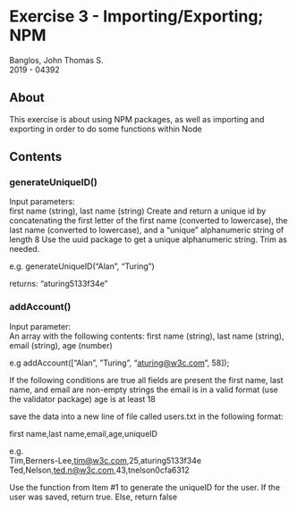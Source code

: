 # Exercise 3 - Importing/Exporting; NPM
Banglos, John Thomas S. </br>
2019 - 04392

## About

This exercise is about using NPM packages, as well as importing and exporting in order to do some functions within Node 

## Contents

### generateUniqueID()
Input parameters: </br> first name (string), last name (string)
Create and return a unique id by concatenating the first letter of the first name (converted to lowercase), the last name (converted to lowercase), and a “unique” alphanumeric string of length 8
Use the uuid package to get a unique alphanumeric string. Trim as needed. 

e.g.
generateUniqueID(“Alan”, “Turing”) </br>

returns: “aturing5133f34e”</br>

### addAccount()</br>
Input parameter: </br> An array with the following contents: first name (string), last name (string), email (string), age (number)

e.g addAccount([“Alan”, ”Turing”, “aturing@w3c.com”, 58]);

If the following conditions are true
all fields are present
the first name, last name, and email are non-empty strings
the email is in a valid format (use the validator package)
age is at least 18

save the data into a new line of file called users.txt in the following format:

first name,last name,email,age,uniqueID

e.g.
</br>
Tim,Berners-Lee,tim@w3c.com,25,aturing5133f34e</br>
Ted,Nelson,ted.n@w3c.com,43,tnelson0cfa6312


Use the function from Item #1 to generate the uniqueID for the user.
If the user was saved, return true. Else, return false
